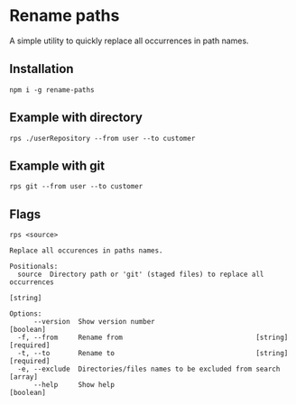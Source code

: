 # Rename paths

A simple utility to quickly replace all occurrences in path names.

## Installation

```
npm i -g rename-paths
```

## Example with directory

```
rps ./userRepository --from user --to customer
```

## Example with git

```
rps git --from user --to customer
```

## Flags

```
rps <source>

Replace all occurences in paths names.

Positionals:
  source  Directory path or 'git' (staged files) to replace all occurrences
                                                                        [string]

Options:
      --version  Show version number                                   [boolean]
  -f, --from     Rename from                                 [string] [required]
  -t, --to       Rename to                                   [string] [required]
  -e, --exclude  Directories/files names to be excluded from search      [array]
      --help     Show help                                             [boolean]
```
